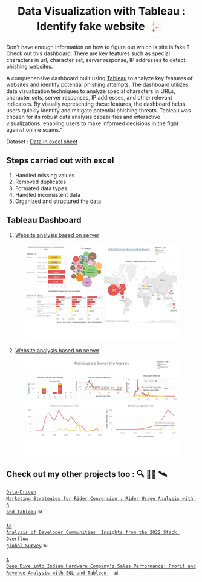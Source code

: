 <h1 align="center">
  <strong>Data Visualization with Tableau : Identify fake website</strong>
  <a href="https://public.tableau.com/app/profile/roopa.d.moorthy/viz/MaliciousandBenignWebsites/Websiteanalysisbasedonserver" target="_blank">
    <img src="https://github.com/roopadm/Google-Capstone-Project-R-Tableau-Cyclistic/blob/main/images/tableau_logo-removebg-preview.png" alt="Tableau" width="50" height="50" style="vertical-align: middle;"/>
  </a>
</h1>

Don't have enough information on how to figure out which is site is fake ? Check out this dashboard. There are key features such as special characters in url, character set, server response, IP addresses to detect phishing websites.


A comprehensive dashboard built using <a href="https://public.tableau.com/app/profile/roopa.d.moorthy/viz/MaliciousandBenignWebsites/Websiteanalysisbasedonserver">Tableau</a> to analyze key features of websites and identify potential phishing attempts. The dashboard utilizes data visualization techniques to analyze special characters in URLs, character sets, server responses, IP addresses, and other relevant indicators. By visually representing these features, the dashboard helps users quickly identify and mitigate potential phishing threats. Tableau was chosen for its robust data analysis capabilities and interactive visualizations, enabling users to make informed decisions in the fight against online scams."

Dataset : <a href ="https://github.com/roopadm/Identify-Fake-Website-Tableau-excel/blob/main/Copy%20of%20PHISHING_DATASET.csv">Data In excel sheet </a>

## Steps carried out with excel

1. Handled missing values 
2. Removed duplicates
3. Formated data types
4. Handled inconsistent data
5. Organized and structured the data

## Tableau Dashboard 

1. <a href ="https://public.tableau.com/app/profile/roopa.d.moorthy/viz/MaliciousandBenignWebsites/Websiteanalysisbasedonserver">Website analysis based on server</a>

<p align="center"> <a href="https://public.tableau.com/app/profile/roopa.d.moorthy/viz/MaliciousandBenignWebsites/Websiteanalysisbasedonserver" target="_blank"> <img src="https://github.com/roopadm/Identify-Fake-Website-Tableau-excel/blob/main/Website%20analysis%20based%20on%20server.png" alt="Website Analysis" width="80%" height="50%"/> </a> </p>

2. <a href ="https://public.tableau.com/app/profile/roopa.d.moorthy/viz/MaliciousandBenignWebsites/Websiteanalysisbasedonserver">Website analysis based on server</a>

<p align="center"> <a href="https://public.tableau.com/app/profile/roopa.d.moorthy/viz/MaliciousandBenignWebsites/Websiteanalysisbasedonserver" target="_blank"> <img src="https://github.com/roopadm/Identify-Fake-Website-Tableau-excel/blob/main/Type%20Analysis.png" alt="Type Analysis" width="80%" height="50%"/> </a> </p>


## Check out my other projects too : :mag: 👨‍💻 🛰️

<code>[Data-Driven Marketing Strategies for Rider Conversion : Rider Usage Analysis with R and Tableau](https://github.com/roopadm/Rider-Usage-analysis-R-Tableau)</code> 📊

<code>[An Analysis of Developer Communities: Insights from the 2022 Stack Overflow global Survey](https://github.com/roopadm/AnalyzingDevSurvey-Data-analysis-using-Python)</code> 📊

<code>[A Deep Dive into Indian Hardware Company's Sales Performance: Profit and Revenue Analysis with SQL and Tableau ](https://github.com/roopadm/Sales-Performance-Analysis-using-SQL-and-Tableau-AtiQ/edit/main/README.md) </code> 📊
